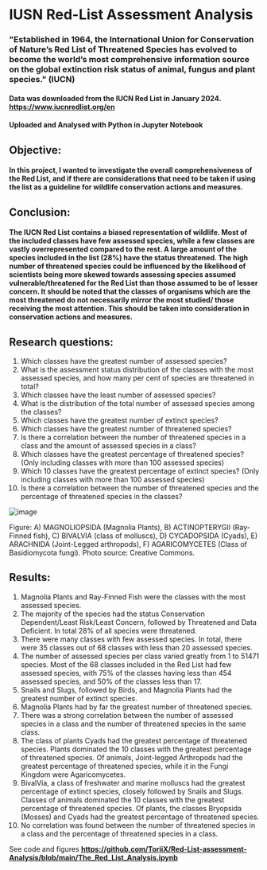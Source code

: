 # IUSN Red-List Assessment Analysis



### "Established in 1964, the International Union for Conservation of Nature’s Red List of Threatened Species has evolved to become the world’s most comprehensive information source on the global extinction risk status of animal, fungus and plant species." (IUCN)

#### Data was downloaded from the IUCN Red List in January 2024. https://www.iucnredlist.org/en
#### Uploaded and Analysed with Python in Jupyter Notebook

## Objective:
#### In this project, I wanted to investigate the overall comprehensiveness of the Red List, and if there are considerations that need to be taken if using the list as a guideline for wildlife conservation actions and measures. 

## Conclusion:
#### The IUCN Red List contains a biased representation of wildlife. Most of the included classes have few assessed species, while a few classes are vastly overrepresented compared to the rest. A large amount of the species included in the list (28%) have the status threatened. The high number of threatened species could be influenced by the likelihood of scientists being more skewed towards assessing species assumed vulnerable/threatened for the Red List than those assumed to be of lesser concern. It should be noted that the classes of organisms which are the most threatened do not necessarily mirror the most studied/ those receiving the most attention. This should be taken into consideration in conservation actions and measures.

## Research questions:
1. Which classes have the greatest number of assessed species?
2. What is the assessment status distribution of the classes with the most assessed species, and how many per cent of species are threatened in total?
3. Which classes have the least number of assessed species? 
4. What is the distribution of  the total number of assessed species among the classes?
5. Which classes have the greatest number of extinct species?
6. Which classes have the greatest number of threatened species?
7. Is there a correlation between the number of threatened species in a class and the amount of assessed species in a class?
8. Which classes have the greatest percentage of threatened species? (Only including classes with more than 100 assessed species)
9. Which 10 classes have the greatest percentage of extinct species? (Only including classes with more than 100 assessed species)
10. Is there a correlation between the number of threatened species and the percentage of threatened species in the classes?


    

![image](https://github.com/ToriiX/Red-List-assessment-Analysis/assets/156717220/cbdd7872-f0ce-4667-b4e1-b59450a83efe)


Figure: A) MAGNOLIOPSIDA (Magnolia Plants), B) ACTINOPTERYGII	(Ray-Finned fish), C) BIVALVIA (class of molluscs), D) CYCADOPSIDA (Cyads), E) ARACHNIDA (Joint-Legged arthropods), F) AGARICOMYCETES (Class of Basidiomycota fungi). Photo source: Creative Commons.
 


## Results:
1. Magnolia Plants and Ray-Finned Fish were the classes with the most assessed species. 
2. The majority of the species had the status Conservation Dependent/Least Risk/Least Concern, followed by Threatened and Data Deficient. In total 28% of all species were threatened.
3. There were many classes with few assessed species. In total, there were 35 classes out of 68 classes with less than 20 assessed species. 
4. The number of assessed species per class varied greatly from 1 to 51471 species.  Most of the 68 classes included in the Red List had few assessed species, with 75% of the classes having less than 454 assessed species, and 50% of the classes less than 17. 
5. Snails and Slugs, followed by Birds, and Magnolia Plants had the greatest number of extinct species.
6. Magnolia Plants had by far the greatest number of threatened species.
7. There was a strong correlation between the number of assessed species in a class and the number of threatened species in the same class. 
8. The class of plants Cyads had the greatest percentage of threatened species. Plants dominated the 10 classes with the greatest percentage of threatened species. Of animals, Joint-legged Arthropods had the greatest percentage of threatened species, while it in the Fungi Kingdom were Agaricomycetes. 
9. BivalVia, a class of freshwater and marine molluscs had the greatest percentage of extinct species, closely followed by Snails and Slugs.  Classes of animals dominated the 10 classes with the greatest percentage of threatened species.  Of plants, the classes Bryopsida (Mosses)	and Cyads had the greatest percentage of threatened species. 
10. No correlation was found between the number of threatened species in a class and the percentage of threatened species in a class. 

See code and figures **https://github.com/ToriiX/Red-List-assessment-Analysis/blob/main/The_Red_List_Analysis.ipynb**
